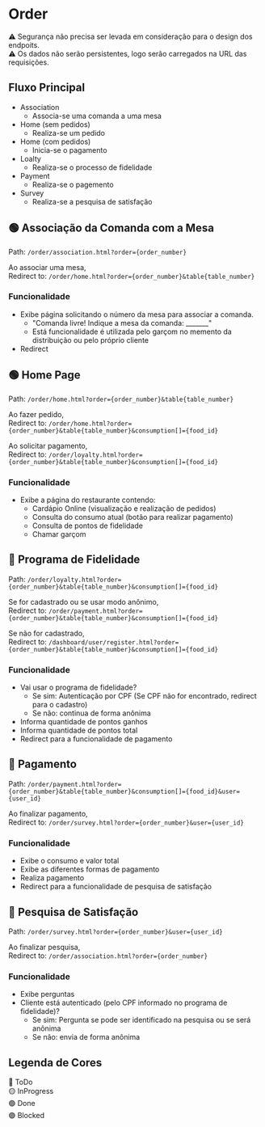 # Order

:warning: Segurança não precisa ser levada em consideração para o design dos endpoits.  
:warning: Os dados não serão persistentes, logo serão carregados na URL das requisições.

## Fluxo Principal

* Association
  * Associa-se uma comanda a uma mesa
* Home (sem pedidos)
  * Realiza-se um pedido
* Home (com pedidos)
  * Inicia-se o pagamento
* Loalty
  * Realiza-se o processo de fidelidade
* Payment
  * Realiza-se o pagemento
* Survey
  * Realiza-se a pesquisa de satisfação

## :green_circle: Associação da Comanda com a Mesa

Path: `/order/association.html?order={order_number}`

Ao associar uma mesa,  
Redirect to: `/order/home.html?order={order_number}&table{table_number}`

### Funcionalidade

* Exibe página solicitando o número da mesa para associar a comanda.  
  * "Comanda livre! Indique a mesa da comanda: _______"
  * Está funcionalidade é utilizada pelo garçom no memento da distribuição ou pelo próprio cliente
* Redirect

## :green_circle: Home Page

Path: `/order/home.html?order={order_number}&table{table_number}`

Ao fazer pedido,  
Redirect to: `/order/home.html?order={order_number}&table{table_number}&consumption[]={food_id}`

Ao solicitar pagamento,  
Redirect to: `/order/loyalty.html?order={order_number}&table{table_number}&consumption[]={food_id}`

### Funcionalidade

* Exibe a página do restaurante contendo:
  * Cardápio Online (visualização e realização de pedidos)
  * Consulta do consumo atual (botão para realizar pagamento)
  * Consulta de pontos de fidelidade
  * Chamar garçom

## :red_circle: Programa de Fidelidade

Path: `/order/loyalty.html?order={order_number}&table{table_number}&consumption[]={food_id}`

Se for cadastrado ou se usar modo anônimo,  
Redirect to: `/order/payment.html?order={order_number}&table{table_number}&consumption[]={food_id}`

Se não for cadastrado,  
Redirect to: `/dashboard/user/register.html?order={order_number}&table{table_number}&consumption[]={food_id}`

### Funcionalidade

* Vai usar o programa de fidelidade?
  * Se sim: Autenticação por CPF (Se CPF não for encontrado, redirect para o cadastro)
  * Se não: continua de forma anônima
* Informa quantidade de pontos ganhos
* Informa quantidade de pontos total
* Redirect para a funcionalidade de pagamento

## :red_circle: Pagamento

Path: `/order/payment.html?order={order_number}&table{table_number}&consumption[]={food_id}&user={user_id}`

Ao finalizar pagamento,  
Redirect to: `/order/survey.html?order={order_number}&user={user_id}`

### Funcionalidade

* Exibe o consumo e valor total
* Exibe as diferentes formas de pagamento
* Realiza pagamento
* Redirect para a funcionalidade de pesquisa de satisfação

## :red_circle: Pesquisa de Satisfação

Path: `/order/survey.html?order={order_number}&user={user_id}`

Ao finalizar pesquisa,  
Redirect to: `/order/association.html?order={order_number}`

### Funcionalidade

* Exibe perguntas
* Cliente está autenticado (pelo CPF informado no programa de fidelidade)?
  * Se sim: Pergunta se pode ser identificado na pesquisa ou se será anônima
  * Se não: envia de forma anônima

## Legenda de Cores

:red_circle: ToDo  
:yellow_circle: InProgress  
:green_circle: Done  
:purple_circle: Blocked

